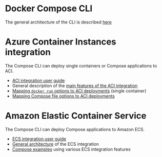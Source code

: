 # Docker Compose CLI

The general architecture of the CLI is described [here](architecture.md)

# Azure Container Instances integration

The Compose CLI can deploy single containers or Compose applications to ACI. 

* [ACI integration user guide](https://docs.docker.com/engine/context/aci-integration/)
* General description of the [main features of the ACI integration](aci-integration.md)
* [Mapping `docker run` options to ACI deployments](aci-container-features.md) (single container) 
* [Mapping Compose file options to ACI deployments](aci-compose-features.md)

# Amazon Elastic Container Service

The Compose CLI can deploy Compose applications to Amazon ECS.
 
* [ECS integration user guide](https://docs.docker.com/engine/context/ecs-integration/)
* [General architecture](ecs-architecture.md) of the ECS integration
* [Compose examples](ecs-compose-examples.md) using various ECS integration features
